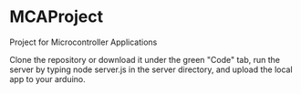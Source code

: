 # MCAProject
Project for Microcontroller Applications 

Clone the repository or download it under the green "Code" tab, run the server by typing node server.js in the server directory, and upload the local app to your arduino.
